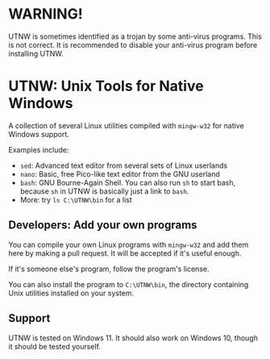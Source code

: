 # WARNING!

UTNW is sometimes identified as a trojan by some anti-virus programs. This is not
correct. It is recommended to disable your anti-virus program before installing
UTNW.

# UTNW: Unix Tools for Native Windows

A collection of several Linux utilities compiled with `mingw-w32` for native Windows
support.

Examples include:

* `sed`: Advanced text editor from several sets of Linux userlands
* `nano`: Basic, free Pico-like text editor from the GNU userland
* `bash`: GNU Bourne-Again Shell. You can also run `sh` to start bash, because `sh`
  in UTNW is basically just a link to `bash`.
* More: try `ls C:\UTNW\bin` for a list

## Developers: Add your own programs

You can compile your own Linux programs with `mingw-w32` and add them here by making
a pull request. It will be accepted if it's useful enough.

If it's someone else's program, follow the program's license.

You can also install the program to `C:\UTNW\bin`, the directory containing Unix utilities installed
on your system.

## Support

UTNW is tested on Windows 11. It should also work on Windows 10, though
it should be tested yourself.
